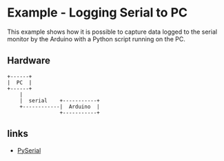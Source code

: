 # Example - Logging Serial to PC
This example shows how it is possible to capture data logged to the serial monitor by the Arduino with a Python script running on the PC.

## Hardware
```
+------+
|  PC  |
+------+
    |
    |  serial    +-----------+
    +------------|  Arduino  |
                 +-----------+
```

## links
- [PySerial](https://pypi.org/project/pyserial/)

